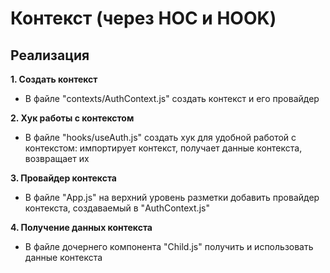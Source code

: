 # Контекст (через HOC и HOOK)

## Реализация
**1. Создать контекст**
- В файле "contexts/AuthContext.js" создать контекст и его провайдер

**2. Хук работы с контекстом**
- В файле "hooks/useAuth.js" создать хук для удобной работой с контекстом: импортирует контекст, получает данные контекста, возвращает их

**3. Провайдер контекста**
- В файле "App.js" на верхний уровень разметки добавить провайдер контекста, создаваемый в "AuthContext.js"

**4. Получение данных контекста**
- В файле дочернего компонента "Child.js" получить и использовать данные контекста